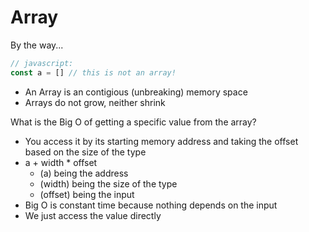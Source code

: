 # Array

By the way...

```js
// javascript:
const a = [] // this is not an array!
```

- An Array is an contigious (unbreaking) memory space
- Arrays do not grow, neither shrink

What is the Big O of getting a specific value from the array?

- You access it by its starting memory address and taking the offset based on the size of the type
- a + width * offset
    - (a) being the address
    - (width) being the size of the type
    - (offset) being the input
- Big O is constant time because nothing depends on the input
- We just access the value directly